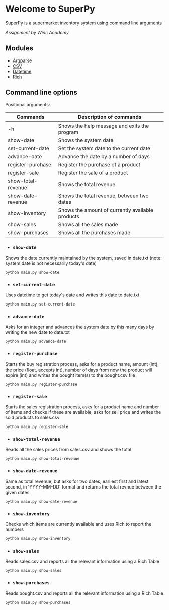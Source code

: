 # Welcome to SuperPy

SuperPy is a supermarket inventory system using command line arguments

_Assignment by Winc Academy_

## Modules

- [Argparse](https://docs.python.org/3/library/argparse.html)
- [CSV](https://docs.python.org/3/library/csv.html)
- [Datetime](https://docs.python.org/3/library/datetime.html)
- [Rich](https://rich.readthedocs.io/en/stable/introduction.html)

## Command line options

Positional arguments:

| Commands           | Description of commands                          |
| ------------------ | ------------------------------------------------ |
| -h                 | Shows the help message and exits the program     |
| show-date          | Shows the system date                            |
| set-current-date   | Set the system date to the current date          |
| advance-date       | Advance the date by a number of days             |
| register-purchase  | Register the purchase of a product               |
| register-sale      | Register the sale of a product                   |
| show-total-revenue | Shows the total revenue                          |
| show-date-revenue  | Shows the total revenue, between two dates       |
| show-inventory     | Shows the amount of currently available products |
| show-sales         | Shows all the sales made                         |
| show-purchases     | Shows all the purchases made                     |

- ### `show-date`

Shows the date currently maintained by the system, saved in date.txt (note: system date is not necessarily today's date)

`python main.py show-date`

- ### `set-current-date`

Uses datetime to get today's date and writes this date to date.txt

`python main.py set-current-date`

- ### `advance-date`

Asks for an integer and advances the system date by this many days by writing the new date to date.txt

`python main.py advance-date`

- ### `register-purchase`

Starts the buy registration process, asks for a product name, amount (int), the price (float, accepts int), number of days from now the product will expire (int) and writes the bought item(s) to the bought.csv file

`python main.py register-purchase`

- ### `register-sale`

Starts the sales registration process, asks for a product name and number of items and checks if these are available, asks for sell price and writes the sold products to sales.csv

`python main.py register-sale`

- ### `show-total-revenue`

Reads all the sales prices from sales.csv and shows the total

`python main.py show-total-revenue`

- ### `show-date-revenue`

Same as total revenue, but asks for two dates, earliest first and latest second, in 'YYYY-MM-DD' format and returns the total revnue between the given dates

`python main.py show-date-revenue`

- ### `show-inventory`

Checks which items are currently available and uses Rich to report the numbers

`python main.py show-inventory`

- ### `show-sales`

Reads sales.csv and reports all the relevant information using a Rich Table

`python main.py show-sales`

- ### `show-purchases`

Reads bought.csv and reports all the relevant information using a Rich Table

`python main.py show-purchases`
